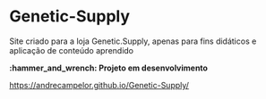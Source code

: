 # Genetic-Supply
Site criado para a loja Genetic.Supply, apenas para fins didáticos e aplicação de conteúdo aprendido 

<summary><b>:hammer_and_wrench: Projeto em desenvolvimento </b></summary>

https://andrecampelor.github.io/Genetic-Supply/
